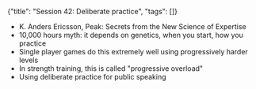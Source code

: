 {"title": "Session 42: Deliberate practice", "tags": []}


* K. Anders Ericsson, Peak: Secrets from the New Science of Expertise
* 10,000 hours myth: it depends on genetics, when you start, how you practice
* Single player games do this extremely well using progressively harder levels
* In strength training, this is called "progressive overload"
* Using deliberate practice for public speaking


